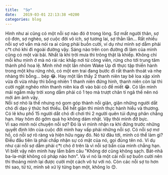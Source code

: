 ```yaml
---
title:  "Sợ"
date:   2019-03-01 22:13:38 +0200
categories: blog
---
```

Hình như ai cũng có một nỗi sợ nào đó ở trong lòng. Sợ mất người thân, sợ cô đơn, sợ nghèo, sợ cuộc đời vô ích, sợ tương lai, sợ thằn lằn... Rất nhiều nỗi sợ vớ vẩn mà nói ra ai cũng phải buồn cười, ví dụ như mình sợ dẫm phải c\*t chó khi đi ngoài đường vậy. Sáng nào trên con đường đi làm của mình cũng có một vài bãi. Nhất là khi trời mưa thì trông thật là khiếp. Không chỉ mỗi khu mình ở mà nó rải rác khắp nơi từ công viên, rừng cho tới trung tâm thành phố hoa lệ. Mình nhớ một lần nhóm Wake Up đi thực tập thiền hành trong một khu rừng nhỏ, có một em trai đang bước đi rất thanh thoát và nhẹ nhàng thì bỗng... bép :joy:. Hay một lần thấy 2 thanh niên tay bê loa xập xình vừa đi vừa nhảy thì bỗng nhiên 1 thanh niên đứng hình, thanh niên còn lại thì cười ngặt nghẽo nhìn thanh niên kia đi vào bãi cỏ để miết :joy:. Có lần mình mải ngắm mây trời xong dẫm phải có 1 tẹo mà trượt chân tí ngã thế nên nó mới ám ảnh vậy.  
Nỗi sợ nhỏ là thế nhưng nó gom góp thành nỗi giận, giận những người dắt chó đi dạo ý thức hơi thiếu. Để hết giận thì mình thực hành hiểu và thương. Có lẽ khu phố 15 người dắt chó đi chơi thì 2 người quên túi đựng phân chẳng hạn. Hay hôm đó gớm quá họ không dám nhặt. Vậy thôi mình đỡ bực.  
Vì sao mình nói chuyện nỗi sợ? Đó là vì mình nhận ra khi đứng trước những quyết định lớn của cuộc đời mình hay vấp phải những nỗi sợ. Có nỗi sợ mơ hồ, có nỗi sợ rõ ràng và hiện hữu ngay đó. Nó từ đâu tới, mình có thể làm gì? Điều đầu tiên là phải chấp nhận sự có mặt của nó, gọi đúng tên nó. Ví dụ như cái nỗi sợ dẫm phải c\*t chó ở trên là vì nỗi sợ bẩn của mình chẳng hạn. Vì biết vậy nên mình hay lẩm bẩm câu "Không dơ cũng không sạch. Bát-nhã ba-la-mật không có pháp nào hơn". Và vì nó là một cái nỗi sợ buồn cười nên thi thoảng mình lại được cười một cách vô tư với nó. Còn các nỗi sợ to hơn thì sao, từ từ, mình sẽ xử lý từng bạn một, không lo :blush:.
